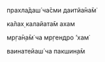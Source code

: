 прахла̄даш́ ча̄сми даитйа̄на̄м̇

ка̄лах̣ калайата̄м ахам

мр̣га̄н̣а̄м̇ ча мр̣гендро ’хам̇

ваинатейаш́ ча пакшин̣а̄м